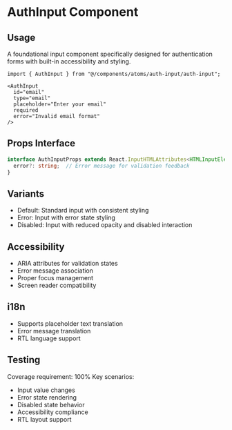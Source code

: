 
# AuthInput Component

## Usage
A foundational input component specifically designed for authentication forms with built-in accessibility and styling.

```tsx
import { AuthInput } from "@/components/atoms/auth-input/auth-input";

<AuthInput
  id="email"
  type="email"
  placeholder="Enter your email"
  required
  error="Invalid email format"
/>
```

## Props Interface
```typescript
interface AuthInputProps extends React.InputHTMLAttributes<HTMLInputElement> {
  error?: string;  // Error message for validation feedback
}
```

## Variants
- Default: Standard input with consistent styling
- Error: Input with error state styling
- Disabled: Input with reduced opacity and disabled interaction

## Accessibility
- ARIA attributes for validation states
- Error message association
- Proper focus management
- Screen reader compatibility

## i18n
- Supports placeholder text translation
- Error message translation
- RTL language support

## Testing
Coverage requirement: 100%
Key scenarios:
- Input value changes
- Error state rendering
- Disabled state behavior
- Accessibility compliance
- RTL layout support